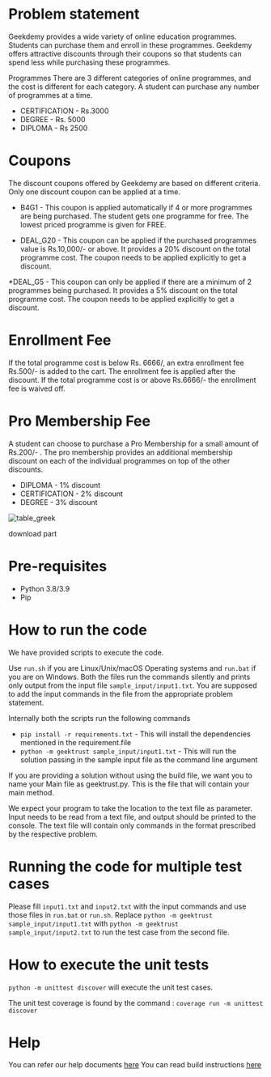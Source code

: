 # Problem statement
 Geekdemy provides a wide variety of online education programmes. Students can purchase them and enroll in these programmes. Geekdemy offers attractive discounts through their coupons so that students can spend less while purchasing these programmes.
 
Programmes
 There are 3 different categories of online programmes, and the cost is different for each category. A student can purchase any number of programmes at a time.
 
 * CERTIFICATION - Rs.3000 
 * DEGREE - Rs. 5000 
 * DIPLOMA - Rs 2500
 
 
# Coupons
   The discount coupons offered by Geekdemy are based on different criteria. Only one discount coupon can be applied at a time.
 
   * B4G1 - This coupon is applied automatically if 4 or more programmes are being purchased. The student gets one programme for free. The lowest priced programme is      given for FREE.
 
  * DEAL_G20 - This coupon can be applied if the purchased programmes value is Rs.10,000/- or above. It provides a 20% discount on the total programme cost. The coupon needs to be applied explicitly to get a discount.
 
   *DEAL_G5 - This coupon can only be applied if there are a minimum of 2 programmes being purchased. It provides a 5% discount on the total programme cost. The coupon needs to be applied explicitly to get a discount.
 
# Enrollment Fee
   If the total programme cost is below Rs. 6666/, an extra enrollment fee Rs.500/- is added to the cart. The enrollment fee is applied after the discount. If the total programme cost is or above Rs.6666/- the enrollment fee is waived off.
 
# Pro Membership Fee
   A student can choose to purchase a Pro Membership for a small amount of Rs.200/- . The pro membership provides an additional membership discount on each of the individual programmes on top of the other discounts.
 
 * DIPLOMA - 1% discount 
 * CERTIFICATION - 2% discount 
 * DEGREE - 3% discount
 
![table_greek](https://user-images.githubusercontent.com/59414392/196351936-b6fb45a0-59e1-40bc-bb43-166796cc4d58.png)

download part
# Pre-requisites
* Python 3.8/3.9
* Pip

# How to run the code

We have provided scripts to execute the code. 

Use `run.sh` if you are Linux/Unix/macOS Operating systems and `run.bat` if you are on Windows.  Both the files run the commands silently and prints only output from the input file `sample_input/input1.txt`. You are supposed to add the input commands in the file from the appropriate problem statement. 

Internally both the scripts run the following commands 

 * `pip install -r requirements.txt` - This will install the dependencies mentioned in the requirement.file
 * `python -m geektrust sample_input/input1.txt` - This will run the solution passing in the sample input file as the command line argument

If you are providing a solution without using the build file, we want you to name your Main file as geektrust.py. This is the file that will contain your main method.

 We expect your program to take the location to the text file as parameter. Input needs to be read from a text file, and output should be printed to the console. The text file will contain only commands in the format prescribed by the respective problem.

 # Running the code for multiple test cases

 Please fill `input1.txt` and `input2.txt` with the input commands and use those files in `run.bat` or `run.sh`. Replace `python -m geektrust sample_input/input1.txt` with `python -m geektrust sample_input/input2.txt` to run the test case from the second file. 

 # How to execute the unit tests

 `python -m unittest discover` will execute the unit test cases.

 The unit test coverage is found by the command :
`coverage run -m unittest discover`

# Help

You can refer our help documents [here](https://help.geektrust.com)
You can read build instructions [here](https://github.com/geektrust/coding-problem-artefacts/tree/master/Python)
